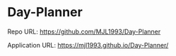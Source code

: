 # Day-Planner

Repo URL:
https://github.com/MJL1993/Day-Planner

Application URL:
https://mjl1993.github.io/Day-Planner/
